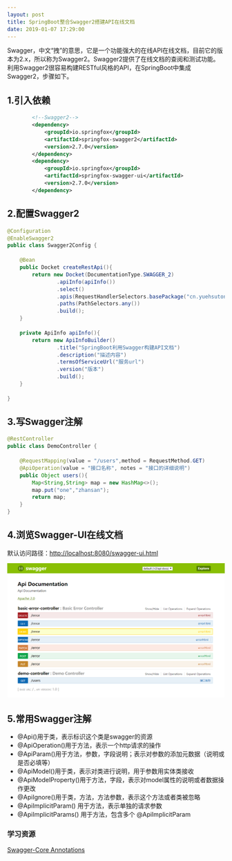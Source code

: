 ```yaml
---
layout: post
title: SpringBoot整合Swagger2搭建API在线文档
date: 2019-01-07 17:29:00
---
```

Swagger，中文“拽”的意思，它是一个功能强大的在线API在线文档，目前它的版本为2.x，所以称为Swagger2。Swagger2提供了在线文档的查阅和测试功能。利用Swagger2很容易构建RESTful风格的API，在SpringBoot中集成Swagger2，步骤如下。

## 1.引入依赖

```xml
        <!--Swagger2-->
        <dependency>
            <groupId>io.springfox</groupId>
            <artifactId>springfox-swagger2</artifactId>
            <version>2.7.0</version>
        </dependency>
        <dependency>
            <groupId>io.springfox</groupId>
            <artifactId>springfox-swagger-ui</artifactId>
            <version>2.7.0</version>
        </dependency>
```

## 2.配置Swagger2

```java
@Configuration
@EnableSwagger2
public class Swagger2Config {

    @Bean
    public Docket createRestApi(){
        return new Docket(DocumentationType.SWAGGER_2)
                .apiInfo(apiInfo())
                .select()
                .apis(RequestHandlerSelectors.basePackage("cn.yuehsutong.swagger2.controller"))
                .paths(PathSelectors.any())
                .build();
    }

    private ApiInfo apiInfo(){
        return new ApiInfoBuilder()
                .title("SpringBoot利用Swagger构建API文档")
                .description("描述内容")
                .termsOfServiceUrl("服务url")
                .version("版本")
                .build();
    }

}
```

## 3.写Swagger注解

```java
@RestController
public class DemoController {

    @RequestMapping(value = "/users",method = RequestMethod.GET)
    @ApiOperation(value = "接口名称", notes = "接口的详细说明")
    public Object users(){
        Map<String,String> map = new HashMap<>();
        map.put("one","zhansan");
        return map;
    }
}
```

## 4.浏览Swagger-UI在线文档

默认访问路径：[http://localhost:8080/swagger-ui.html](http://localhost:8080/swagger-ui.html)

![](./20190107SpringBoot整合Swagger2搭建API在线文档/1136672-20190107172818018-2009224915.png)

## 5.常用Swagger注解

- @Api()用于类，表示标识这个类是swagger的资源 
- @ApiOperation()用于方法，表示一个http请求的操作 
- @ApiParam()用于方法，参数，字段说明；表示对参数的添加元数据（说明或是否必填等） 
- @ApiModel()用于类，表示对类进行说明，用于参数用实体类接收 
- @ApiModelProperty()用于方法，字段，表示对model属性的说明或者数据操作更改 
- @ApiIgnore()用于类，方法，方法参数，表示这个方法或者类被忽略 
- @ApiImplicitParam() 用于方法，表示单独的请求参数 
- @ApiImplicitParams() 用于方法，包含多个 @ApiImplicitParam

### 学习资源

[Swagger-Core Annotations](https://github.com/swagger-api/swagger-core/wiki/Annotations-1.5.X)

